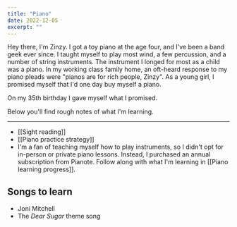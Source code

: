 ```yaml
---
title: "Piano"
date: 2022-12-05
excerpt: ""
---
```

Hey there, I'm Zinzy. I got a toy piano at the age four, and I've been a band geek ever since. I taught myself to play most wind, a few percussion, and a number of string instruments. The instrument I longed for most as a child was a piano. In my working class family home, an oft-heard response to my piano pleads were "pianos are for rich people, Zinzy". As a young girl, I promised myself that I'd one day buy myself a piano.

On my 35th birthday I gave myself what I promised. 

Below you'll find rough notes of what I'm learning.

--- 

- [[Sight reading]]
- [[Piano practice strategy]]
- I'm a fan of teaching myself how to play instruments, so I didn't opt for in-person or private piano lessons. Instead, I purchased an annual subscription from Pianote. Follow along with what I'm learning in [[Piano learning progress]].
 


## Songs to learn
- Joni Mitchell
- The *Dear Sugar* theme song